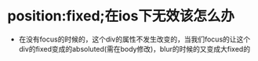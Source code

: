 # position:fixed;在ios下无效该怎么办

- 在没有focus的时候的，这个div的属性不发生改变的，当我们focus的让这个div的fixed变成的absoluted(需在body修改)，blur的时候的又变成大fixed的